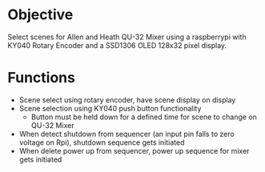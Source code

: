 # Objective
Select scenes for Allen and Heath QU-32 Mixer using a raspberrypi with KY040 Rotary Encoder and a SSD1306 OLED 128x32 pixel display.

# Functions
- Scene select using rotary encoder, have scene display on display
- Scene selection using KY040 push button functionality
  - Button must be held down for a defined time for scene to change on QU-32 Mixer
- When detect shutdown from sequencer (an input pin falls to zero voltage on Rpi), shutdown sequence gets initiated
- When delete power up from sequencer, power up sequence for mixer gets initiated
